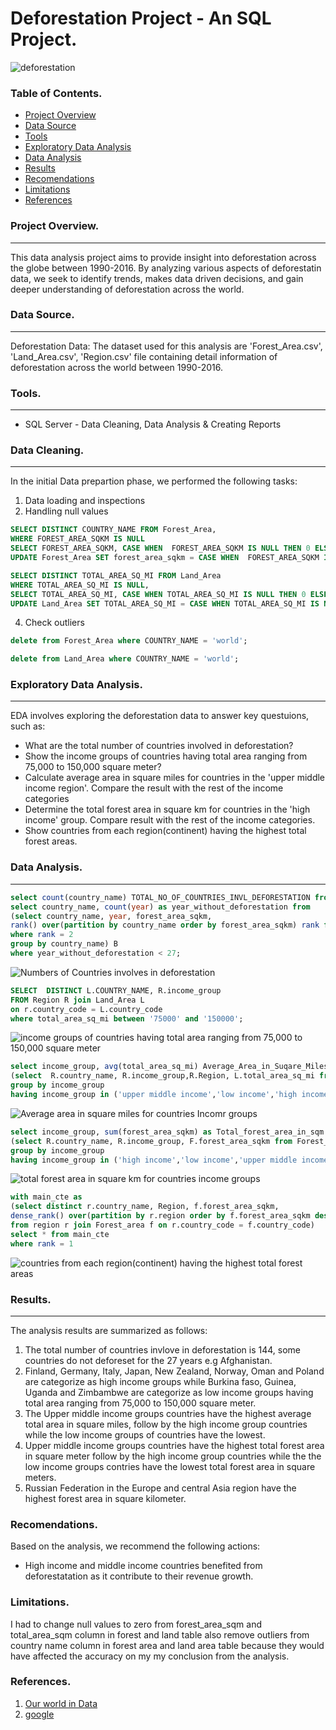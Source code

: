 # Deforestation Project - An SQL Project.
![deforestation](https://github.com/kdm1411/Project-Deforestation./assets/150349346/ae3aadd3-a903-42ef-9c2d-7a538b0589c0)


### Table of Contents.

- [Project Overview](#project-overview)
- [Data Source](#data-source)
- [Tools](#tools)
- [Exploratory Data Analysis](#exploratory-data-analysis)
- [Data Analysis](#data-analysis)
- [Results](#results)
- [Recomendations](#recomendations)
- [Limitations](#limitations)
- [References](#references)
  
### Project Overview.
---

This data analysis project aims to provide insight into deforestation across the globe between 1990-2016. By analyzing various aspects of deforestatin data, we seek to identify trends, makes data driven decisions, and gain deeper understanding of deforestation across the world.

### Data Source.
---

Deforestation Data: The dataset used for this analysis are 'Forest_Area.csv', 'Land_Area.csv', 'Region.csv' file containing detail information of deforestation across the world between 1990-2016.

### Tools.
---

- SQL Server - Data Cleaning, Data Analysis & Creating Reports

### Data Cleaning.
---

In the initial Data prepartion phase, we performed the following tasks:

1. Data loading and inspections
2. Handling null values
```sql
SELECT DISTINCT COUNTRY_NAME FROM Forest_Area,
WHERE FOREST_AREA_SQKM IS NULL
SELECT FOREST_AREA_SQKM, CASE WHEN  FOREST_AREA_SQKM IS NULL THEN 0 ELSE FOREST_AREA_SQKM END FROM Forest_Area,
UPDATE Forest_Area SET forest_area_sqkm = CASE WHEN  FOREST_AREA_SQKM IS NULL THEN 0 ELSE FOREST_AREA_SQKM END;
```
```sql
SELECT DISTINCT TOTAL_AREA_SQ_MI FROM Land_Area
WHERE TOTAL_AREA_SQ_MI IS NULL,
SELECT TOTAL_AREA_SQ_MI, CASE WHEN TOTAL_AREA_SQ_MI IS NULL THEN 0 ELSE TOTAL_AREA_SQ_MI END FROM Land_Area,
UPDATE Land_Area SET TOTAL_AREA_SQ_MI = CASE WHEN TOTAL_AREA_SQ_MI IS NULL THEN 0 ELSE TOTAL_AREA_SQ_MI END;
```
4. Check outliers
```sql
delete from Forest_Area where COUNTRY_NAME = 'world';
```
```sql
delete from Land_Area where COUNTRY_NAME = 'world';
```

### Exploratory Data Analysis.
---

EDA involves exploring the deforestation data to answer key questuions, such as:

- What are the total number of countries involved in deforestation?
- Show the income groups of countries having total area ranging from 75,000 to 150,000 square meter?
- Calculate average area in square miles for countries in the 'upper middle income region'. Compare the result with the rest of the income categories
- Determine the total forest area in square km for countries in the 'high income' group. Compare result with the rest of the income categories.
- Show countries from each region(continent) having the highest total forest areas.

### Data Analysis.
---

```sql
select count(country_name) TOTAL_NO_OF_COUNTRIES_INVL_DEFORESTATION from (
select country_name, count(year) as year_without_deforestation from
(select country_name, year, forest_area_sqkm,
rank() over(partition by country_name order by forest_area_sqkm) rank from forest_area) u
where rank = 2
group by country_name) B
where year_without_deforestation < 27;
```
![Numbers of Countries involves in deforestation](https://github.com/kdm1411/Project-Deforestation./assets/150349346/ebd4db99-efe0-4818-8b8b-041defd05664)


```sql
SELECT  DISTINCT L.COUNTRY_NAME, R.income_group
FROM Region R join Land_Area L
on r.country_code = L.country_code
where total_area_sq_mi between '75000' and '150000';
```
![income groups of countries having total area ranging from 75,000 to 150,000 square meter](https://github.com/kdm1411/Project-Deforestation./assets/150349346/ae1ed0f8-1ed6-47fb-bf3c-bd2b8f9b6589)

```sql
select income_group, avg(total_area_sq_mi) Average_Area_in_Suqare_Miles from
(select  R.country_name, R.income_group,R.Region, L.total_area_sq_mi from Region R join Land_Area L on R.country_code = L.country_code) as T
group by income_group 
having income_group in ('upper middle income','low income','high income','lower middle income');
```
![Average area in square miles for countries Incomr groups](https://github.com/kdm1411/Project-Deforestation./assets/150349346/2038c009-21e2-4e5b-b402-ec7f62dd2fb1)

```sql
select income_group, sum(forest_area_sqkm) as Total_forest_area_in_sqm from
(select R.country_name, R.income_group, F.forest_area_sqkm from Forest_Area F join Region R on F.country_code = R.country_code) as T
group by income_group
having income_group in ('high income','low income','upper middle income','lower middle income');
```
![total forest area in square km for countries income groups](https://github.com/kdm1411/Project-Deforestation./assets/150349346/df19e618-2c18-4631-959a-2b36de51802d)

```sql
with main_cte as
(select distinct r.country_name, Region, f.forest_area_sqkm,
dense_rank() over(partition by r.region order by f.forest_area_sqkm desc) as rank
from region r join Forest_area f on r.country_code = f.country_code)
select * from main_cte
where rank = 1
```
![countries from each region(continent) having the highest total forest areas](https://github.com/kdm1411/Project-Deforestation./assets/150349346/8f11c697-4518-454d-899a-862ae408e7e9)

### Results.
---

 The analysis results are summarized as follows:
 
 1. The total number of countries invlove in deforestation is 144, some countries do not deforeset for the 27 years e.g Afghanistan.
 2. Finland, Germany, Italy, Japan, New Zealand, Norway, Oman and Poland are categorize as high income groups while Burkina faso, Guinea, Uganda and Zimbambwe are categorize as low income groups having total area ranging from 75,000 to 150,000 square meter.
 3. The Upper middle income groups countries have the highest average total area in square miles, follow by the high income group countries while the low income groups of countries have the lowest.
 4. Upper middle income groups countries have the highest total forest area in square meter follow by the high income group countries while the the low income groups contries have the lowest total forest area in square meters.
 5. Russian Federation in the Europe and central Asia region have the highest forest area in square kilometer.

### Recomendations.

Based on the analysis, we recommend the following actions:

- High income and middle income countries benefited from deforestatation as it contribute to their revenue growth.

### Limitations.

I had to change null values to zero from forest_area_sqm and total_area_sqm column in forest and land table also remove  outliers from country name column in forest area and land area table because they would have affected the accuracy on my my conclusion from the analysis.

### References.

1. [Our world in Data](https://ourworldindata.org/deforestation)
2. [google](https://www.google.com/)





